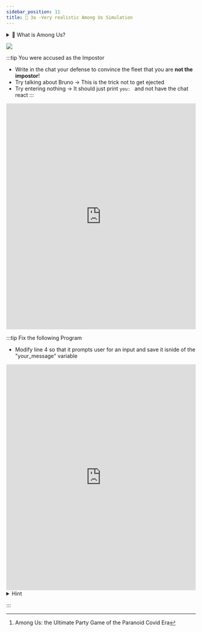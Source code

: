 ```yaml
---
sidebar_position: 11
title: 🚀 3a -Very realistic Among Us Simulation
---
```




<details>
<summary>
🚀 What is Among Us? 
</summary>
Among Us is essentially an online multiplayer version of the party game wink murder, but set on a constantly malfunctioning spaceship.  you’re told whether you’re an <b>innocent crew member</b> or an <b>imposter</b>. 

Allowed to talk to each other for a limited time. During these discussions, the crew needs to try to work out the identity of the imposter(s) by reporting on which other players seem to have been acting suspiciously [^1]

</details>

[^1]: Among Us: the Ultimate Party Game of the Paranoid Covid Era

![](https://i.makeagif.com/media/1-07-2021/b2J0UP.gif)




:::tip You were accused as the Impostor
- Write in the chat your defense to convince the fleet that you are **not the impostor**!
- Try talking about Bruno -> This is the trick not to get ejected
- Try entering nothing -> It should just print `you: ` and not have the chat react
:::


<iframe src="https://trinket.io/embed/python/59f1468e67?outputOnly=true&runOption=run&start=result" width="100%" height="600" frameborder="0" marginwidth="0" marginheight="0" allowfullscreen></iframe>

:::tip Fix the following Program
- Modify line 4 so that it prompts user for an input and save it isnide of the "your_message" variable


<iframe src="https://trinket.io/embed/python/d484969ff6" width="100%" height="600" frameborder="0" marginwidth="0" marginheight="0" allowfullscreen></iframe>


<details>
<summary>
Hint
</summary>
Remember that to prompt an user to write input you write something like:

`inputvariable = input("Please enter somehting")`

</details>

:::